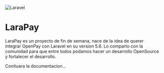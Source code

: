 ![Laravel](https://nordicapis.com/wp-content/uploads/Laravel-logo.png)

# LaraPay
LaraPay es un proyecto de fin de semana, nace de la idea de querer integrar OpenPay con Laravel en su version 5.6. Lo comparto con la comunidad para que entre todos podamos hacer un desarrollo OpenSource y fortalecer el desarrollo.

Conituara la documentacion...
